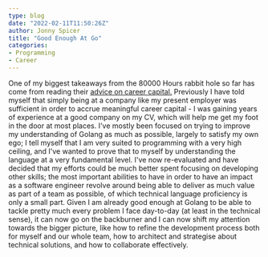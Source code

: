 ```yaml
---
type: blog
date: "2022-02-11T11:50:26Z"
author: Jonny Spicer
title: "Good Enough At Go"
categories:
- Programming
- Career
---
```

One of my biggest takeaways from the 80000 Hours rabbit hole so far has come from reading their [advice on career capital.](https://80000hours.org/articles/career-capital/) Previously I have told myself that simply being at a company like my present employer was
sufficient in order to accrue meaningful career capital - I was gaining years of experience at a good company on my CV, which will help me get my foot in the door at most places. I've mostly been focused on trying to improve my understanding of Golang as much as
possible, largely to satisfy my own ego; I tell myself that I am very suited to programming with a very high ceiling, and I've wanted to prove that to myself by understanding the language at a very fundamental level. I've now re-evaluated and have decided that my
efforts could be much better spent focusing on developing other skills; the most important abilities to have in order to have an impact as a software engineer revolve around being able to deliver as much value as part of a team as possible, of which technical
language proficiency is only a small part. Given I am already good enough at Golang to be able to tackle pretty much every problem I face day-to-day (at least in the technical sense), it can now go on the backburner and I can now shift my attention towards the
bigger picture, like how to refine the development process both for myself and our whole team, how to architect and strategise about technical solutions, and how to collaborate effectively.

